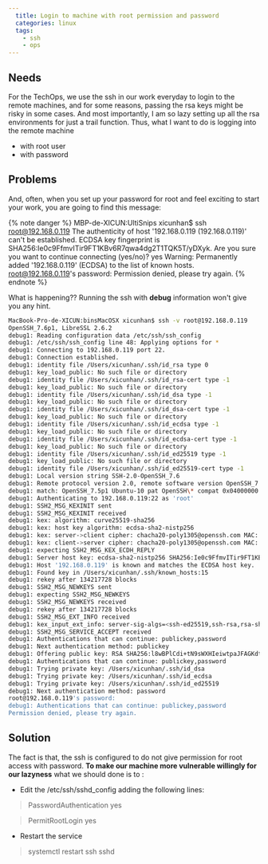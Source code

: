 ```yaml
---
  title: Login to machine with root permission and password
  categories: linux
  tags: 
    - ssh
    - ops
---
```


## Needs 
For the TechOps, we use the ssh in our work everyday to login to the remote machines, and for some reasons, passing the rsa keys might be risky in some cases. And most importantly, I am so lazy setting up all the rsa environments for just a trail function. Thus, what I want to do is logging into the remote machine

- with root user
- with password

## Problems

And, often, when you set up your password for root and feel exciting to start your work, you are going to find this message: 

{% note danger %} 
MBP-de-XICUN:UltiSnips xicunhan$ ssh root@192.168.0.119
The authenticity of host '192.168.0.119 (192.168.0.119)' can't be established.
ECDSA key fingerprint is SHA256:Ie0c9FfmvITir9FT1KBv6R7qwa4dg2T1TQK5T/yDXyk.
Are you sure you want to continue connecting (yes/no)? yes
Warning: Permanently added '192.168.0.119' (ECDSA) to the list of known hosts.
root@192.168.0.119's password: 
Permission denied, please try again.
{% endnote %} 

What is happening?? Running the ssh with **debug** information won't give you any hint.

~~~bash
MacBook-Pro-de-XICUN:binsMacOSX xicunhan$ ssh -v root@192.168.0.119
OpenSSH_7.6p1, LibreSSL 2.6.2
debug1: Reading configuration data /etc/ssh/ssh_config
debug1: /etc/ssh/ssh_config line 48: Applying options for *
debug1: Connecting to 192.168.0.119 port 22.
debug1: Connection established.
debug1: identity file /Users/xicunhan/.ssh/id_rsa type 0
debug1: key_load_public: No such file or directory
debug1: identity file /Users/xicunhan/.ssh/id_rsa-cert type -1
debug1: key_load_public: No such file or directory
debug1: identity file /Users/xicunhan/.ssh/id_dsa type -1
debug1: key_load_public: No such file or directory
debug1: identity file /Users/xicunhan/.ssh/id_dsa-cert type -1
debug1: key_load_public: No such file or directory
debug1: identity file /Users/xicunhan/.ssh/id_ecdsa type -1
debug1: key_load_public: No such file or directory
debug1: identity file /Users/xicunhan/.ssh/id_ecdsa-cert type -1
debug1: key_load_public: No such file or directory
debug1: identity file /Users/xicunhan/.ssh/id_ed25519 type -1
debug1: key_load_public: No such file or directory
debug1: identity file /Users/xicunhan/.ssh/id_ed25519-cert type -1
debug1: Local version string SSH-2.0-OpenSSH_7.6
debug1: Remote protocol version 2.0, remote software version OpenSSH_7.5p1 Ubuntu-10
debug1: match: OpenSSH_7.5p1 Ubuntu-10 pat OpenSSH\* compat 0x04000000
debug1: Authenticating to 192.168.0.119:22 as 'root'
debug1: SSH2_MSG_KEXINIT sent
debug1: SSH2_MSG_KEXINIT received
debug1: kex: algorithm: curve25519-sha256
debug1: kex: host key algorithm: ecdsa-sha2-nistp256
debug1: kex: server->client cipher: chacha20-poly1305@openssh.com MAC: <implicit> compression: none
debug1: kex: client->server cipher: chacha20-poly1305@openssh.com MAC: <implicit> compression: none
debug1: expecting SSH2_MSG_KEX_ECDH_REPLY
debug1: Server host key: ecdsa-sha2-nistp256 SHA256:Ie0c9FfmvITir9FT1KBv6R7qwa4dg2T1TQK5T/yDXyk
debug1: Host '192.168.0.119' is known and matches the ECDSA host key.
debug1: Found key in /Users/xicunhan/.ssh/known_hosts:15
debug1: rekey after 134217728 blocks
debug1: SSH2_MSG_NEWKEYS sent
debug1: expecting SSH2_MSG_NEWKEYS
debug1: SSH2_MSG_NEWKEYS received
debug1: rekey after 134217728 blocks
debug1: SSH2_MSG_EXT_INFO received
debug1: kex_input_ext_info: server-sig-algs=<ssh-ed25519,ssh-rsa,rsa-sha2-256,rsa-sha2-512,ssh-dss,ecdsa-sha2-nistp256,ecdsa-sha2-nistp384,ecdsa-sha2-nistp521>
debug1: SSH2_MSG_SERVICE_ACCEPT received
debug1: Authentications that can continue: publickey,password
debug1: Next authentication method: publickey
debug1: Offering public key: RSA SHA256:l8wBPlCdi+tN9sWXHIeiwtpaJFAGKdttYufYc6kACPo /Users/xicunhan/.ssh/id_rsa
debug1: Authentications that can continue: publickey,password
debug1: Trying private key: /Users/xicunhan/.ssh/id_dsa
debug1: Trying private key: /Users/xicunhan/.ssh/id_ecdsa
debug1: Trying private key: /Users/xicunhan/.ssh/id_ed25519
debug1: Next authentication method: password
root@192.168.0.119's password: 
debug1: Authentications that can continue: publickey,password
Permission denied, please try again.
~~~

## Solution

The fact is that, the ssh is configured to do not give permission for root access with password. **To make our machine more vulnerable willingly for our lazyness** what we should done is to :

- Edit the /etc/ssh/sshd_config adding the following lines:

> PasswordAuthentication yes

> PermitRootLogin yes

- Restart the service 

> systemctl restart ssh sshd


